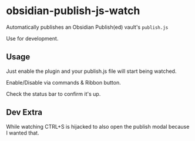 # obsidian-publish-js-watch
Automatically publishes an Obsidian Publish(ed) vault's `publish.js`

Use for development.

## Usage
Just enable the plugin and your publish.js file will start being watched.

Enable/Disable via commands & Ribbon button.

Check the status bar to confirm it's up.

## Dev Extra
While watching CTRL+S is hijacked to also open the publish modal because I wanted that.
